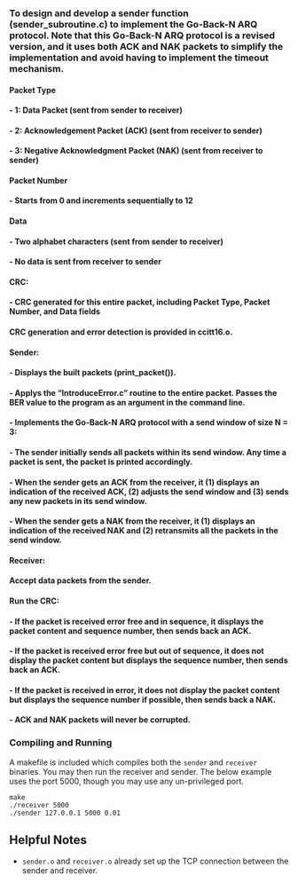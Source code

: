 ### To design and develop a sender function (sender_subroutine.c) to implement the Go-Back-N ARQ protocol. Note that this Go-Back-N ARQ protocol is a revised version, and it uses both ACK and NAK packets to simplify the implementation and avoid having to implement the timeout mechanism.

#### Packet Type
#### - 1: Data Packet (sent from sender to receiver)
#### - 2: Acknowledgement Packet (ACK) (sent from receiver to sender)
#### - 3: Negative Acknowledgment Packet (NAK) (sent from receiver to sender)
#### Packet Number
#### - Starts from 0 and increments sequentially to 12
#### Data
#### - Two alphabet characters (sent from sender to receiver)
#### - No data is sent from receiver to sender
#### CRC:
#### - CRC generated for this entire packet, including Packet Type, Packet Number, and Data fields

#### CRC generation and error detection is provided in ccitt16.o.
#### Sender:
#### - Displays the built packets (print_packet()).
#### - Applys the “IntroduceError.c” routine to the entire packet. Passes the BER value to the program as an argument in the command line.
#### - Implements the Go-Back-N ARQ protocol with a send window of size N = 3:
#### - The sender initially sends all packets within its send window. Any time a packet is sent, the packet is printed accordingly.
#### - When the sender gets an ACK from the receiver, it (1) displays an indication of the received ACK, (2) adjusts the send window and (3) sends any new packets in its send window.
#### - When the sender gets a NAK from the receiver, it (1) displays an indication of the received NAK and (2) retransmits all the packets in the send window.

#### Receiver: 
#### Accept data packets from the sender.
#### Run the CRC:
#### - If the packet is received error free and in sequence, it displays the packet content and sequence number, then sends back an ACK.
#### - If the packet is received error free but out of sequence, it does not display the packet content but displays the sequence number, then sends back an ACK.
#### - If the packet is received in error, it does not display the packet content but displays the sequence number if possible, then sends back a NAK.
#### - ACK and NAK packets will never be corrupted.

### Compiling and Running

A makefile is included which compiles both the `sender` and `receiver` binaries. You may then run the receiver and sender. The below example uses the port 5000, though you may use any un-privileged port.

```shell
make
./receiver 5000
./sender 127.0.0.1 5000 0.01
```

## Helpful Notes

- `sender.o` and `receiver.o` already set up the TCP connection between the sender and receiver.
